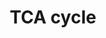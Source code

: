 ---
annotations:
- type: Pathway Ontology
  value: citric acid cycle pathway
- type: Pathway Ontology
  value: citric acid cycle pathway
authors:
- MaintBot
- MartijnVanIersel
- Mkutmon
- Eweitz
description: 'The [[wikipedia:citric_acid_cycle|citric acid cycle]], also known as
  the tricarboxylic acid cycle (TCA cycle) or the Krebs cycle, (or rarely, the Szent-Gyorgyi-Krebs
  cycle) is a series of enzyme-catalysed chemical reactions of central importance
  in all living cells that use oxygen as part of cellular respiration. In eukaryotes,
  the citric acid cycle occurs in the matrix of the mitochondrion. The components
  and reactions of the citric acid cycle were established by seminal work from both
  [[wikipedia:Albert_Szent-Gyorgyi|Albert Szent-Gyorgyi]] and [[wikipedia:Hans_Krebs|Hans
  Krebs]].  Source: Wikipedia ([[wikipedia:citric_acid_cycle]])'
last-edited: 2021-05-21
organisms:
- Bos taurus
redirect_from:
- /index.php/Pathway:WP999
- /instance/WP999
schema-jsonld:
- '@context': https://schema.org/
  '@id': https://wikipathways.github.io/pathways/WP999.html
  '@type': Dataset
  creator:
    '@type': Organization
    name: WikiPathways
  description: 'The [[wikipedia:citric_acid_cycle|citric acid cycle]], also known
    as the tricarboxylic acid cycle (TCA cycle) or the Krebs cycle, (or rarely, the
    Szent-Gyorgyi-Krebs cycle) is a series of enzyme-catalysed chemical reactions
    of central importance in all living cells that use oxygen as part of cellular
    respiration. In eukaryotes, the citric acid cycle occurs in the matrix of the
    mitochondrion. The components and reactions of the citric acid cycle were established
    by seminal work from both [[wikipedia:Albert_Szent-Gyorgyi|Albert Szent-Gyorgyi]]
    and [[wikipedia:Hans_Krebs|Hans Krebs]].  Source: Wikipedia ([[wikipedia:citric_acid_cycle]])'
  keywords:
  - CoA
  - citrate
  - oxaloacetate
  - ubiquinone-10
  - CS
  - ADP
  - SUCLG1
  - MDH2
  - ubiquinol-10
  - GDP
  - IDH3B
  - IDH3G
  - succinyl-CoA
  - Pi
  - SDHC
  - succinate
  - CO2
  - ATP
  - DLST
  - IDH3A
  - (S)-malate
  - IDH2
  - SDHB
  - OGDH
  - NADH
  - NAD
  - cis-aconitate
  - Electron Transport Chain
  - SDHD
  - NADPH
  - fumarate
  - water
  - GTP
  - SUCLG2
  - acetyl-CoA
  - Degradation of Fatty Acids
  - 2-oxoglutarate
  - SDHA
  - DLD
  - D-threo-Isocitrate
  - FH
  - NADP
  - Fatty Acid Synthesis
  - Glucose metabolism
  - ACO2
  - Metabolism of amino acids
  license: CC0
  name: TCA cycle
seo: CreativeWork
title: TCA cycle
wpid: WP999
---